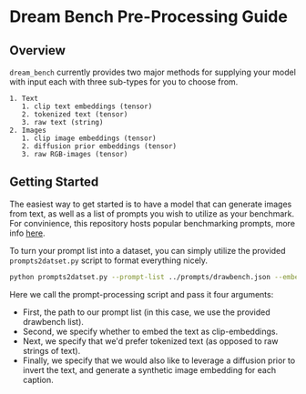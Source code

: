 # Dream Bench Pre-Processing Guide

## Overview

`dream_bench` currently provides two major methods for supplying your model with input each with three sub-types for you to choose from.

    1. Text
       1. clip text embeddings (tensor)
       2. tokenized text (tensor)
       3. raw text (string)
    2. Images
       1. clip image embeddings (tensor)
       2. diffusion prior embeddings (tensor)
       3. raw RGB-images (tensor)

## Getting Started

The easiest way to get started is to have a model that can generate images from text, as well as a list of prompts you wish to utilize as your benchmark. For convinience, this repository hosts popular benchmarking prompts, more info [here](../../prompts/README.md).

To turn your prompt list into a dataset, you can simply utilize the provided `prompts2datset.py` script to format everything nicely.

```bash
python prompts2datset.py --prompt-list ../prompts/drawbench.json --embed-text False --tokenize-text True --predict-image True
```

Here we call the prompt-processing script and pass it four arguments:
* First, the path to our prompt list (in this case, we use the provided drawbench list).
* Second, we specify whether to embed the text as clip-embeddings.
* Next, we specify that we'd prefer tokenized text (as opposed to raw strings of text).
* Finally, we specify that we would also like to leverage a diffusion prior to invert the text, and generate a synthetic image embedding for each caption.